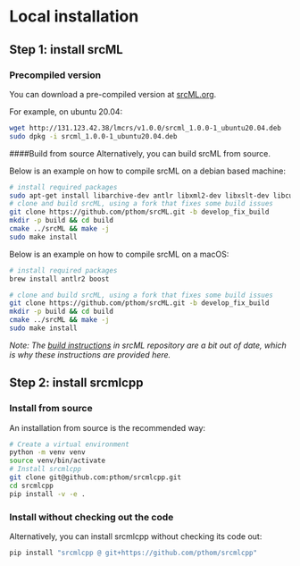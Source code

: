 # Local installation

## Step 1: install srcML


### Precompiled version
You can download a pre-compiled version at [srcML.org](https://www.srcml.org/#download).

For example, on ubuntu 20.04:
```bash
wget http://131.123.42.38/lmcrs/v1.0.0/srcml_1.0.0-1_ubuntu20.04.deb
sudo dpkg -i srcml_1.0.0-1_ubuntu20.04.deb
```

####Build from source
Alternatively, you can build srcML from source.

Below is an example on how to compile srcML on a debian based machine:

```bash
# install required packages
sudo apt-get install libarchive-dev antlr libxml2-dev libxslt-dev libcurl4-openssl-dev
# clone and build srcML, using a fork that fixes some build issues
git clone https://github.com/pthom/srcML.git -b develop_fix_build
mkdir -p build && cd build
cmake ../srcML && make -j
sudo make install
```

Below is an example on how to compile srcML on a macOS:
```bash
# install required packages
brew install antlr2 boost

# clone and build srcML, using a fork that fixes some build issues
git clone https://github.com/pthom/srcML.git -b develop_fix_build
mkdir -p build && cd build
cmake ../srcML && make -j
sudo make install
```

_Note: The [build instructions](https://github.com/srcML/srcML/blob/master/BUILD.md) in srcML repository are a bit out of date, which is why these instructions are provided here._

## Step 2: install srcmlcpp

### Install from source
An installation from source is the recommended way:

```bash
# Create a virtual environment
python -m venv venv
source venv/bin/activate
# Install srcmlcpp
git clone git@github.com:pthom/srcmlcpp.git
cd srcmlcpp
pip install -v -e .
```

### Install without checking out the code
Alternatively, you can install srcmlcpp without checking its code out:
```bash
pip install "srcmlcpp @ git+https://github.com/pthom/srcmlcpp"
```
